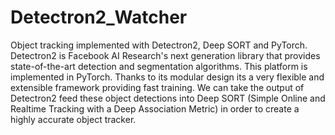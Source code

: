 # Detectron2_Watcher
Object tracking implemented with Detectron2, Deep SORT and PyTorch. Detectron2 is Facebook AI Research's next generation library that provides state-of-the-art detection and segmentation algorithms. This platform is implemented in PyTorch. Thanks to its modular design its a very flexible and extensible framework providing fast training. We can take the output of Detectron2 feed these object detections into Deep SORT (Simple Online and Realtime Tracking with a Deep Association Metric) in order to create a highly accurate object tracker.
